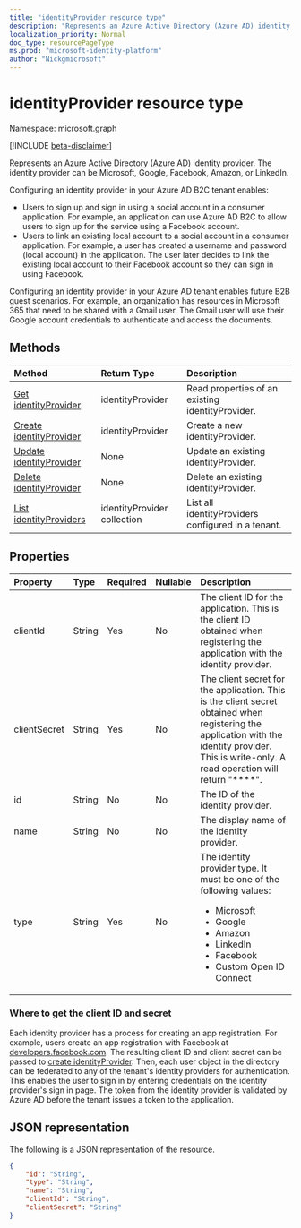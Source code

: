 ```yaml
---
title: "identityProvider resource type"
description: "Represents an Azure Active Directory (Azure AD) identity provider. The identity provider can be Microsoft, Google, Facebook, Amazon, or LinkedIn."
localization_priority: Normal
doc_type: resourcePageType
ms.prod: "microsoft-identity-platform"
author: "Nickgmicrosoft"
---
```


# identityProvider resource type

Namespace: microsoft.graph

[!INCLUDE [beta-disclaimer](../../includes/beta-disclaimer.md)]

Represents an Azure Active Directory (Azure AD) identity provider. The identity provider can be Microsoft, Google, Facebook, Amazon, or LinkedIn.

Configuring an identity provider in your Azure AD B2C tenant enables:

* Users to sign up and sign in using a social account in a consumer application. For example, an application can use Azure AD B2C to allow users to sign up for the service using a Facebook account.
* Users to link an existing local account to a social account in a consumer application. For example, a user has created a username and password (local account) in the application. The user later decides to link the existing local account to their Facebook account so they can sign in using Facebook.

Configuring an identity provider in your Azure AD tenant enables future B2B guest scenarios. For example, an organization has resources in Microsoft 365 that need to be shared with a Gmail user. The Gmail user will use their Google account credentials to authenticate and access the documents.

## Methods

| Method       | Return Type  |Description|
|:---------------|:--------|:----------|
|[Get identityProvider](../api/identityprovider-get.md) |identityProvider|Read properties of an existing identityProvider.|
|[Create identityProvider](../api/identityprovider-post-identityproviders.md)|identityProvider|Create a new identityProvider.|
|[Update identityProvider](../api/identityprovider-update.md)|None|Update an existing identityProvider.|
|[Delete identityProvider](../api/identityprovider-delete.md)|None|Delete an existing identityProvider.|
|[List identityProviders](../api/identityprovider-list.md)|identityProvider collection|List all identityProviders configured in a tenant.|

## Properties

|Property|Type|Required|Nullable|Description|
|:---------------|:--------|:--------|:--------|:----------|
|clientId|String|Yes|No|The client ID for the application. This is the client ID obtained when registering the application with the identity provider.|
|clientSecret|String|Yes|No|The client secret for the application. This is the client secret obtained when registering the application with the identity provider. This is write-only. A read operation will return "\*\*\*\*".|
|id|String|No|No|The ID of the identity provider.|
|name|String|No|No|The display name of the identity provider.|
|type|String|Yes|No|The identity provider type. It must be one of the following values: <ul><li/>Microsoft<li/>Google<li/>Amazon<li/>LinkedIn<li/>Facebook<li/>Custom Open ID Connect</ul>|

### Where to get the client ID and secret

Each identity provider has a process for creating an app registration. For example, users create an app registration with Facebook at [developers.facebook.com](https://developers.facebook.com/). The resulting client ID and client secret can be passed to [create identityProvider](../api/identityprovider-post-identityproviders.md). Then, each user object in the directory can be federated to any of the tenant's identity providers for authentication. This enables the user to sign in by entering credentials on the identity provider's sign in page. The token from the identity provider is validated by Azure AD before the tenant issues a token to the application.

## JSON representation

The following is a JSON representation of the resource.

<!-- {
  "blockType": "resource",
  "@odata.type": "microsoft.graph.IdentityProvider"
} -->

```json
{
    "id": "String",
    "type": "String",
    "name": "String",
    "clientId": "String",
    "clientSecret": "String"
}
```
